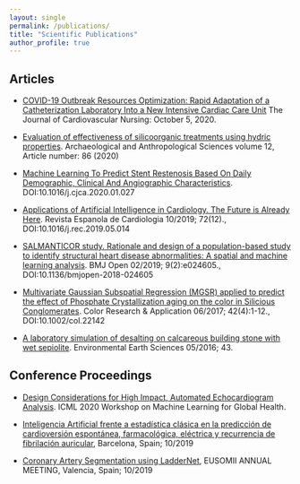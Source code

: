 ```yaml
---
layout: single
permalink: /publications/
title: "Scientific Publications"
author_profile: true
---
```

## Articles

- [COVID-19 Outbreak Resources Optimization: Rapid Adaptation of a Catheterization Laboratory Into a New Intensive Cardiac Care Unit](https://journals.lww.com/jcnjournal/Citation/9000/COVID_19_Outbreak_Resources_Optimization__Rapid.99236.aspx) The Journal of Cardiovascular Nursing: October 5, 2020.

- [Evaluation of effectiveness of silicoorganic treatments using hydric properties](https://link.springer.com/article/10.1007%2Fs12520-020-01038-w). Archaeological and Anthropological Sciences volume 12, Article number: 86 (2020)

- [Machine Learning To Predict Stent Restenosis Based On Daily Demographic, Clinical And Angiographic Characteristics](https://www.sciencedirect.com/science/article/abs/pii/S0828282X20300726). DOI:10.1016/j.cjca.2020.01.027

- [Applications of Artificial Intelligence in Cardiology. The Future is Already Here](https://www.sciencedirect.com/science/article/pii/S1885585719302609). Revista Espanola de Cardiologia 10/2019; 72(12)., DOI:10.1016/j.rec.2019.05.014

- [SALMANTICOR study. Rationale and design of a population-based study to identify structural heart disease abnormalities: A spatial and machine learning analysis](https://bmjopen.bmj.com/content/bmjopen/9/2/e024605.full.pdf). BMJ Open 02/2019; 9(2):e024605., DOI:10.1136/bmjopen-2018-024605

- [Multivariate Gaussian Subspatial Regression (MGSR) applied to predict the effect of Phosphate Crystallization aging on the color in Silicious Conglomerates](https://onlinelibrary.wiley.com/doi/10.1002/col.22142). Color Research & Application 06/2017; 42(4):1-12., DOI:10.1002/col.22142

- [A laboratory simulation of desalting on calcareous building stone with wet sepiolite](https://link.springer.com/article/10.1007/s12665-016-5647-9). Environmental Earth Sciences 05/2016; 43.

## Conference Proceedings
- [Design Considerations for High Impact, Automated Echocardiogram Analysis](https://drive.google.com/file/d/1xD4YMfUeEmCacU5RknfxLrjmnsHcUgiV/view). ICML 2020 Workshop on Machine Learning for Global Health.

- [Inteligencia Artificial frente a estadística clásica en la predicción de cardioversión espontánea, farmacológica, eléctrica y recurrencia de fibrilación auricular](https://www.revespcardiol.org/es-congresos-sec-2019-el-congreso-103-sesion-analisis-datos-avances-practica-asistencial-5350-inteligencia-artificial-frente-a-estadistica-63653#), Barcelona, Spain; 10/2019

- [Coronary Artery Segmentation using LadderNet](https://www.researchgate.net/publication/338549350_Coronary_Artery_Segmentation_using_LadderNet), EUSOMII ANNUAL MEETING, Valencia, Spain; 10/2019
